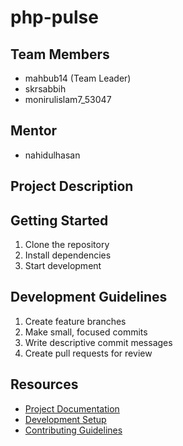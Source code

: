 # php-pulse


## Team Members
- mahbub14 (Team Leader)
- skrsabbih
- monirulislam7_53047

## Mentor
- nahidulhasan

## Project Description


## Getting Started
1. Clone the repository
2. Install dependencies
3. Start development

## Development Guidelines
1. Create feature branches
2. Make small, focused commits
3. Write descriptive commit messages
4. Create pull requests for review

## Resources
- [Project Documentation](docs/)
- [Development Setup](docs/setup.md)
- [Contributing Guidelines](CONTRIBUTING.md)
